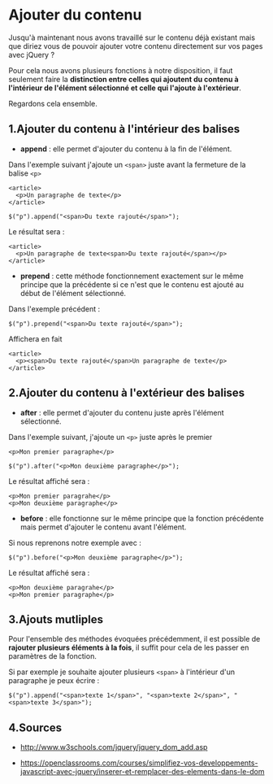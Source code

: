 # Ajouter du contenu

Jusqu'à maintenant nous avons travaillé sur le contenu déjà existant mais que diriez vous de pouvoir ajouter votre contenu directement sur vos pages avec jQuery ?

Pour cela nous avons plusieurs fonctions à notre disposition, il faut seulement faire la **distinction entre celles qui ajoutent du contenu à l'intérieur de l'élément sélectionné et celle qui l'ajoute à l'extérieur**.

Regardons cela ensemble.

## 1\.Ajouter du contenu à l'intérieur des balises

- **append** : elle permet d'ajouter du contenu à la fin de l'élément.

Dans l'exemple suivant j'ajoute un ```<span>``` juste avant la fermeture de la balise ```<p>```

```
<article>
  <p>Un paragraphe de texte</p>
</article>

```

```
$("p").append("<span>Du texte rajouté</span>");

```

Le résultat sera :

```
<article>
  <p>Un paragraphe de texte<span>Du texte rajouté</span></p>
</article>

```

- **prepend** : cette méthode fonctionnement exactement sur le même principe que la précédente si ce n'est que le contenu est ajouté au début de l'élément sélectionné.

Dans l'exemple précédent :

```
$("p").prepend("<span>Du texte rajouté</span>");

```
Affichera en fait

```
<article>
  <p><span>Du texte rajouté</span>Un paragraphe de texte</p>
</article>

```

## 2\.Ajouter du contenu à l'extérieur des balises

- **after** : elle permet d'ajouter du contenu juste après l'élément sélectionné.

Dans l'exemple suivant, j'ajoute un ```<p>``` juste après le premier

```
<p>Mon premier paragraphe</p>

```

```
$("p").after("<p>Mon deuxième paragraphe</p>");

```
Le résultat affiché sera :

```
<p>Mon premier paragrahe</p>
<p>Mon deuxième paragraphe</p>

```

- **before** : elle fonctionne sur le même principe que la fonction précédente mais permet d'ajouter le contenu avant l'élément.

Si nous reprenons notre exemple avec :

```
$("p").before("<p>Mon deuxième paragraphe</p>");

```

Le résultat affiché sera :

```
<p>Mon deuxième paragrahe</p>
<p>Mon premier paragraphe</p>

```
## 3\.Ajouts mutliples

Pour l'ensemble des méthodes évoquées précédemment, il est possible de **rajouter plusieurs éléments à la fois**, il suffit pour cela de les passer en paramètres de la fonction.

Si par exemple je souhaite ajouter plusieurs ```<span>``` à l'intérieur d'un paragraphe je peux écrire :

```
$("p").append("<span>texte 1</span>", "<span>texte 2</span>", "<span>texte 3</span>");

```

## 4\.Sources

- http://www.w3schools.com/jquery/jquery_dom_add.asp

- https://openclassrooms.com/courses/simplifiez-vos-developpements-javascript-avec-jquery/inserer-et-remplacer-des-elements-dans-le-dom
